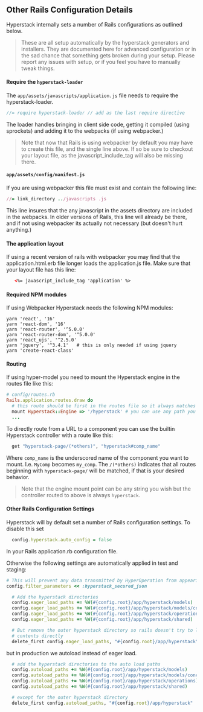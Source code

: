 ## Other Rails Configuration Details

Hyperstack internally sets a number of Rails configurations as outlined below.  

>These are all setup
automatically by the hyperstack generators and installers. They are documented here for advanced configuration or in the sad chance that something gets broken during your setup.  Please report any issues with setup, or if you feel you have to manually tweak things.

#### Require the `hyperstack-loader`

The `app/assets/javascripts/application.js` file needs to require the hyperstack-loader.

```javascript
//= require hyperstack-loader // add as the last require directive
```

The loader handles bringing in client side code, getting it compiled (using sprockets) and adding it to the webpacks (if using webpacker.)

> Note that now that Rails is using webpacker by default you may have to create
this file, and the single line above.  If so be sure to checkout your layout
file, as the javascript_include_tag will also be missing there.

#### `app/assets/config/manifest.js`

If you are using webpacker this file must exist and contain the following line:

```Ruby
//= link_directory ../javascripts .js
```

This line insures that the any javascript in the assets directory are included in the webpacks.  In older versions of Rails, this line will already be there, and if not
using webpacker its actually not necessary (but doesn't hurt anything.)

#### The application layout

If using a recent version of rails with webpacker you may find that the application.html.erb file longer loads the application.js file.  Make sure that your layout file has this line:

```html
   <%= javascript_include_tag 'application' %>
```

#### Required NPM modules

If using Webpacker Hyperstack needs the following NPM modules:

```
yarn 'react', '16'
yarn 'react-dom', '16'
yarn 'react-router', '^5.0.0'
yarn 'react-router-dom', '^5.0.0'
yarn 'react_ujs', '^2.5.0'
yarn 'jquery', '^3.4.1'   # this is only needed if using jquery
yarn 'create-react-class'
```

#### Routing

If using hyper-model you need to mount the Hyperstack engine in the routes file like this:

```ruby
# config/routes.rb
Rails.application.routes.draw do
  # this route should be first in the routes file so it always matches'
  mount Hyperstack::Engine => '/hyperstack' # you can use any path you choose
  ...
```

To directly route from a URL to a component you can use the builtin Hyperstack
controller with a route like this:

```ruby
  get "hyperstack-page/(*others)", "hyperstack#comp_name"
```

Where `comp_name` is the underscored name of the component you want to mount.  I.e. `MyComp` becomes `my_comp`.  The `/(*others)` indicates that all routes beginning with
`hyperstack-page/` will be matched, if that is your desired behavior.

> Note that the engine mount point can be any string you wish but the controller routed to above is always `hyperstack`.

#### Other Rails Configuration Settings

Hyperstack will by default set a number of Rails configuration settings.  To disable this
set
```ruby
  config.hyperstack.auto_config = false
```
In your Rails application.rb configuration file.

Otherwise the following settings are automatically applied in test and staging:

```ruby
# This will prevent any data transmitted by HyperOperation from appearing in logs
config.filter_parameters << :hyperstack_secured_json

  # Add the hyperstack directories
  config.eager_load_paths += %W(#{config.root}/app/hyperstack/models)
  config.eager_load_paths += %W(#{config.root}/app/hyperstack/models/concerns)
  config.eager_load_paths += %W(#{config.root}/app/hyperstack/operations)
  config.eager_load_paths += %W(#{config.root}/app/hyperstack/shared)

  # But remove the outer hyperstack directory so rails doesn't try to load its
  # contents directly
  delete_first config.eager_load_paths, "#{config.root}/app/hyperstack"
```
but in production we autoload instead of eager load.
```ruby
  # add the hyperstack directories to the auto load paths
  config.autoload_paths += %W(#{config.root}/app/hyperstack/models)
  config.autoload_paths += %W(#{config.root}/app/hyperstack/models/concerns)
  config.autoload_paths += %W(#{config.root}/app/hyperstack/operations)
  config.autoload_paths += %W(#{config.root}/app/hyperstack/shared)

  # except for the outer hyperstack directory
  delete_first config.autoload_paths, "#{config.root}/app/hyperstack"
```
